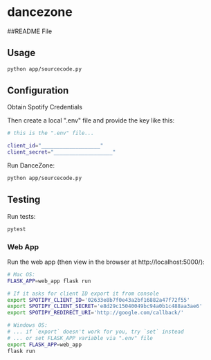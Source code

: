 # dancezone

##README File

## Usage

```sh
python app/sourcecode.py
```

## Configuration


Obtain Spotify Credentials

Then create a local ".env" file and provide the key like this:

```sh
# this is the ".env" file...

client_id="___________________"
client_secret="___________________"
```

Run DanceZone:

```sh
python app/sourcecode.py
```

## Testing

Run tests:

```sh
pytest
```

### Web App

Run the web app (then view in the browser at http://localhost:5000/):

```sh
# Mac OS:
FLASK_APP=web_app flask run

# If it asks for client ID export it from console
export SPOTIPY_CLIENT_ID='02633e8b7f0e43a2bf16882a47f72f55'
export SPOTIPY_CLIENT_SECRET='e8d29c15040049bc94a0b1c488aa3ae6'
export SPOTIPY_REDIRECT_URI='http://google.com/callback/'

# Windows OS:
# ... if `export` doesn't work for you, try `set` instead
# ... or set FLASK_APP variable via ".env" file
export FLASK_APP=web_app
flask run
```
